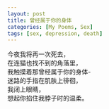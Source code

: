 ```yaml
---
layout: post
title: 曾经属于你的身体
categories: [My Poems, Sex]
tags: [sex, depression, death]
---
```


今夜我将再一次死去，  
在连猫也找不到的角落里，  
我触摸着那曾经属于你的身体-  
迷路的手指在肌肤上徘徊，  
我闭上眼睛，  
想起你掐住我脖子时的温柔。
